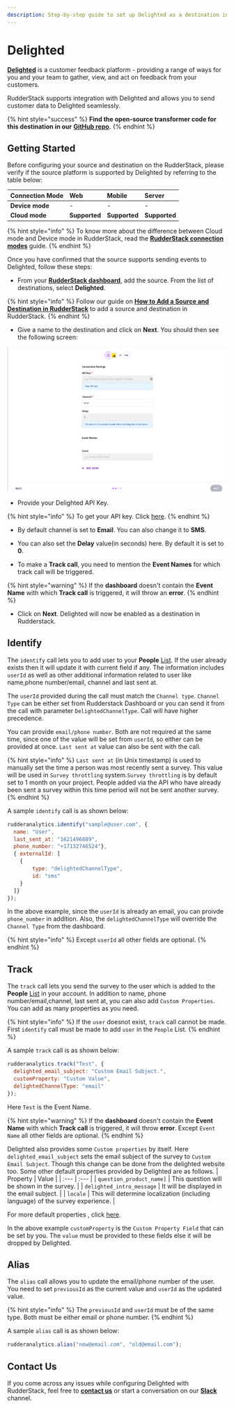 ```yaml
---
description: Step-by-step guide to set up Delighted as a destination in RudderStack.
---
```


# Delighted

[**Delighted**](https://app.delighted.com/) is a customer feedback platform - providing a range of ways for you and your team to gather, view, and act on feedback from your customers.

RudderStack supports integration with Delighted and allows you to send customer data to Delighted seamlessly.

{% hint style="success" %}
**Find the open-source transformer code for this destination in our** [**GitHub repo**](https://github.com/rudderlabs/rudder-transformer/tree/master/v0/destinations/delighted)**.**
{% endhint %}

## Getting Started

Before configuring your source and destination on the RudderStack, please verify if the source platform is supported by Delighted by referring to the table below:

| **Connection Mode** | **Web**       | **Mobile**    | **Server**    |
| :------------------ | :------------ | :------------ | :------------ |
| **Device mode**     | -             | -             | -             |
| **Cloud** **mode**  | **Supported** | **Supported** | **Supported** |

{% hint style="info" %}
To know more about the difference between Cloud mode and Device mode in RudderStack, read the [**RudderStack connection modes**](https://docs.rudderstack.com/get-started/rudderstack-connection-modes) guide.
{% endhint %}

Once you have confirmed that the source supports sending events to Delighted, follow these steps:

* From your [**RudderStack dashboard**](https://app.rudderlabs.com/), add the source. From the list of destinations, select **Delighted**.

{% hint style="info" %}
Follow our guide on [**How to Add a Source and Destination in RudderStack**](https://docs.rudderstack.com/how-to-guides/adding-source-and-destination-rudderstack) to add a source and destination in RudderStack.
{% endhint %}

* Give a name to the destination and click on **Next**. You should then see the following screen:

![Delighted Connection Settings](../../.gitbook/assets/Delighted.png)

* Provide your Delighted API Key.

{% hint style="info" %}
To get your API key. Click [here](https://app.delighted.com/docs/api).
{% endhint %}

* By default channel is set to **Email**. You can also change it to **SMS**.

* You can also set the **Delay** value(in seconds) here. By default it is set to **0**.

* To make a **Track call**, you need to mention the **Event Names** for which track call will be triggered.

{% hint style="warning" %}
If the **dashboard** doesn't contain the **Event Name** with which **Track call** is triggered, it will throw an **error**.
{% endhint %}

* Click on **Next**. Delighted will now be enabled as a destination in Rudderstack.

## Identify

The `identify` call lets you to add user to your **People** [List](https://app.delighted.com/people). If the user already exists then it will update it with current field if any.
The information includes `userId` as well as other additional information related to user like name,phone number/email, channel and last sent at.

The `userId` provided during the call must match the `Channel type`. `Channel Type` can be either set from Rudderstack Dashboard or you can send it from the call with parameter `DelightedChannelType`. Call will have higher precedence.

You can provide `email/phone number`. Both are not required at the same time, since one of the value will be set from `userId`, so either can be provided at once.
`Last sent at` value can also be sent with the call.

{% hint style="info" %}
`Last sent at` (in Unix timestamp) is used to manually set the time a person was most recently sent a survey. This value will be used in `Survey throttling` system.`Survey throttling` is by default set to 1 month on your project. People added via the API who have already been sent a survey within this time period will not be sent another survey.
{% endhint %}

A sample `identify` call is as shown below:

```javascript
rudderanalytics.identify("sample@user.com", {
  name: "User",
  last_sent_at: "1621496889",
  phone_number: "+17132746524"},
  { externalId: [
    {
        type: "delightedChannelType",
        id: "sms"
    } 
  ]}
});
```

In the above example, since the `userId` is already an email, you can proivde `phone_number` in addition. Also, the `delightedChannelType` will override the `Channel Type` from the dashboard.

{% hint style="info" %}
Except `userId` all other fields are optional.
{% endhint %}

## Track

The `track` call lets you send the survey to the user which is added to the **People** [List](https://app.delighted.com/people) in your account. In addition to name, phone number/email,channel, last sent at, you can also add `Custom Properties`. You can add as many properties as you need.

{% hint style="info" %}
If the `user` doesnot exist, `track` call cannot be made. First `identify` call must be made to add `user` in the `People` List.
{% endhint %}

A sample `track` call is as shown below:

```javascript
rudderanalytics.track("Test", {
  delighted_email_subject: "Custom Email Subject.",
  customProperty: "Custom Value",
  delightedChannelType: "email"
});
```

Here `Test` is the Event Name.

{% hint style="warning" %}
If the **dashboard** doesn't contain the **Event Name** with which **Track call** is triggered, it will throw **error**.
Except `Event Name` all other fields are optional.
{% endhint %}

Delighted also provides some `Custom properties` by itself. Here `delighted_email_subject` sets the email subject of the survey to `Custom Email Subject`. Though this change can be done from the delighted website too. Some other default properties provided by Delighted are as follows.
| Property | Value |
| :--- | :--- |
| `question_product_name]` | This question will be shown in the survey. |
| `delighted_intro_message` | It will be displayed in the email subject. |
| `locale` | This will determine localization (including language) of the survey experience. |

For more default properties , click [here](https://help.delighted.com/article/577-special-properties).

In the above example `customProperty` is the `Custom Property Field` that can be set by you. The `value` must be provided to these fields else it will be dropped by Delighted.

## Alias

The `alias` call allows you to update the email/phone number of the user. You need to set `previousId` as the current value and `userId` as the updated value.

{% hint style="info" %}
The `previousId` and `userId` must be of the same type. Both must be either email or phone number.
{% endhint %}

A sample `alias` call is as shown below:

```javascript
rudderanalytics.alias("new@email.com", "old@email.com");
```

## Contact Us

If you come across any issues while configuring Delighted with RudderStack, feel free to [**contact us**](mailto:%20docs@rudderstack.com) or start a conversation on our [**Slack**](https://resources.rudderstack.com/join-rudderstack-slack) channel.
